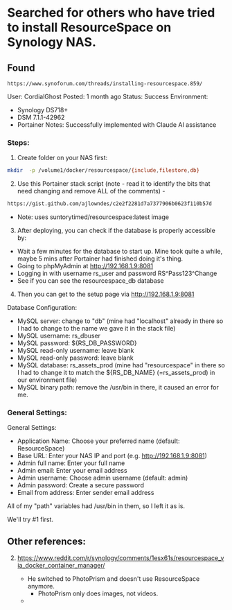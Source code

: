 # Searched for others who have tried to install ResourceSpace on Synology NAS.

## Found

```
https://www.synoforum.com/threads/installing-resourcespace.859/
```

User: CordialGhost
Posted: 1 month ago
Status: Success
Environment: 
- Synology DS718+
- DSM 7.1.1-42962
- Portainer
Notes: Successfully implemented with Claude AI assistance

### Steps:
1. Create folder on your NAS first:
```bash
mkdir  -p /volume1/docker/resourcespace/{include,filestore,db}
```
2. Use this Portainer stack script (note - read it to identify the bits that need changing and remove ALL of the comments) - 
```bash
https://gist.github.com/ajlowndes/c2e2f2281d7a7377906b0623f110b57d
```
- Note: uses suntorytimed/resourcespace:latest image

3. After deploying, you can check if the database is properly accessible by: 
- Wait a few minutes for the database to start up. Mine took quite a while, maybe 5 mins after Portainer had finished doing it's thing. 
- Going to phpMyAdmin at http://192.168.1.9:8081
- Logging in with username rs_user and password RS^Pass123^Change
- See if you can see the resourcespace_db database 

4. Then you can get to the setup page via http://192.168.1.9:8081

Database Configuration:


- MySQL server: change to "db" (mine had "localhost" already in there so I had to change to the name we gave it in the stack file)
- MySQL username: rs_dbuser
- MySQL password: ${RS_DB_PASSWORD}
- MySQL read-only username: leave blank
- MySQL read-only password: leave blank 
- MySQL database: rs_assets_prod (mine had "resourcespace" in there so I had to change it to match the ${RS_DB_NAME} (=rs_assets_prod) in our environment file)
- MySQL binary path: remove the /usr/bin in there, it caused an error for me.

### General Settings:

General Settings:
- Application Name: Choose your preferred name (default: ResourceSpace)
- Base URL: Enter your NAS IP and port (e.g. http://192.168.1.9:8081)
- Admin full name: Enter your full name
- Admin email: Enter your email address  
- Admin username: Choose admin username (default: admin)
- Admin password: Create a secure password
- Email from address: Enter sender email address

All of my "path" variables had /usr/bin in them, so I left it as is. 



We'll try #1 first.

## Other references:

2. https://www.reddit.com/r/synology/comments/1esx61s/resourcespace_via_docker_container_manager/

    - He switched to PhotoPrism and doesn't use ResourceSpace anymore.
        - PhotoPrism only does images, not videos.
    - 